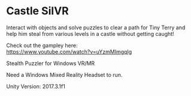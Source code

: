 # Castle SilVR

Interact with objects and solve puzzles to clear a path for Tiny Terry and help him steal from various levels in a castle without getting caught! <br>

Check out the gampley here:<br>
https://www.youtube.com/watch?v=uYzmMImgqIg

Stealth Puzzler for Windows VR/MR

Need a Windows Mixed Reality Headset to run. 

Unity Version: 2017.3.1f1


